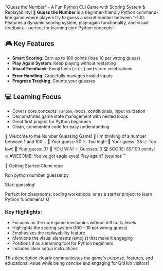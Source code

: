 "Guess the Number" - A Fun Python CLI Game with Scoring System & Replayability!
🔢 **Guess the Number** is a beginner-friendly Python command-line game where players try to guess a secret number between 1-100. Features a dynamic scoring system, play-again functionality, and visual feedback - perfect for learning core Python concepts!

## 🎮 Key Features
- **Smart Scoring**: Earn up to 100 points (lose 10 per wrong guess)
- **Play Again System**: Keep playing without restarting
- **Visual Feedback**: Emoji hints (📈/📉) and score celebrations
- **Error Handling**: Gracefully manages invalid inputs
- **Progress Tracking**: Counts your guesses

##  ‍💻 Learning Focus
- Covers core concepts: `random`, loops, conditionals, input validation
- Demonstrates game state management with nested loops
- Great first project for Python beginners
- Clean, commented code for easy understanding

🌟 Welcome to the Number Guessing Game! 🌟
I'm thinking of a number between 1 and 100...
🤔 Your guess: 50
📉 Too high!
🤔 Your guess: 25
📈 Too low!
🤔 Your guess: 37
🎉 YOU WIN!
✨ Guesses: 3
🏆 SCORE: 80/100 points!
🔥 AWESOME! You've got eagle eyes!
Play again? (yes/no):```

🚀 Getting Started
Clone repo

Run python number_guesser.py

Start guessing!

Perfect for classrooms, coding workshops, or as a starter project to learn Python fundamentals!


### Key Highlights:
- Focuses on the core game mechanics without difficulty levels
- Highlights the scoring system (100 - 10 per wrong guess)
- Emphasizes the replayability feature
- Mentions the visual elements (emojis) that make it engaging
- Positions it as a learning tool for Python beginners
- Includes clear setup instructions

This description clearly communicates the game's purpose, features, and educational value while being concise and engaging for GitHub visitors!
